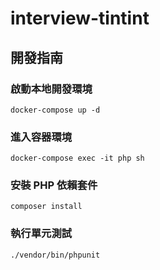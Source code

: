 # interview-tintint

## 開發指南

### 啟動本地開發環境

```shell
docker-compose up -d
```

### 進入容器環境

```shell
docker-compose exec -it php sh
```

### 安裝 PHP 依賴套件

```shell
composer install
```

### 執行單元測試

```shell
./vendor/bin/phpunit
```

